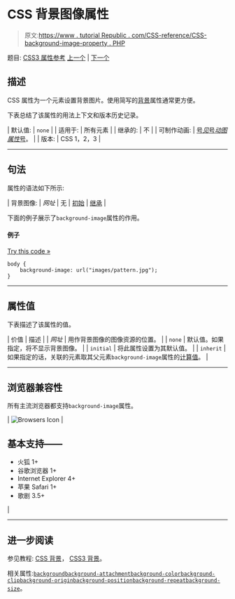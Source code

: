 # CSS 背景图像属性

> 原文:[https://www . tutorial Republic . com/CSS-reference/CSS-background-image-property . PHP](https://www.tutorialrepublic.com/css-reference/css-background-image-property.php)

题目: [CSS3 属性参考](css3-properties.php) [上一个](css-background-color-property.php) | [下一个](css3-background-origin-property.php)

## 描述

CSS 属性为一个元素设置背景图片。使用简写的[背景](css-background-property.php)属性通常更方便。

下表总结了该属性的用法上下文和版本历史记录。

| 默认值: | `none` |
| 适用于: | 所有元素 |
| 继承的: | 不 |
| 可制作动画: | [号*见*号*动图属性*号](css-animatable-properties.php)。 |
| 版本: | CSS 1，2，3 |

* * *

## 句法

属性的语法如下所示:

| 背景图像: | *网址* &#124; 无 &#124; [初始](../definitions.php#initial) &#124; [继承](../definitions.php#inherit) |

下面的例子展示了`background-image`属性的作用。

#### 例子

[Try this code »](../codelab.php?topic=css&file=background-image-property "Try this code using online Editor")

```
body {
    background-image: url("images/pattern.jpg");
}
```

* * *

## 属性值

下表描述了该属性的值。

| 价值 | 描述 |
| *网址* | 用作背景图像的图像资源的位置。 |
| `none` | 默认值。如果指定，将不显示背景图像。 |
| `initial` | 将此属性设置为其默认值。 |
| `inherit` | 如果指定的话，关联的元素取其父元素`background-image`属性的[计算值](../definitions.php#computed-value)。 |

* * *

## 浏览器兼容性

所有主流浏览器都支持`background-image`属性。

| ![Browsers Icon](../Images/e9331123c77668c1832e541c2fca1002.png) | 

## 基本支持——

*   火狐 1+
*   谷歌浏览器 1+
*   Internet Explorer 4+
*   苹果 Safari 1+
*   歌剧 3.5+

 |

* * *

## 进一步阅读

参见教程: [CSS 背景](../css-tutorial/css-background.php)， [CSS3 背景](../css-tutorial/css3-background.php)。

相关属性:[`background`](css-background-property.php)[`background-attachment`](css-background-attachment-property.php)[`background-color`](css-background-color-property.php)[`background-clip`](css3-background-clip-property.php)[`background-origin`](css3-background-origin-property.php)[`background-position`](css-background-position-property.php)[`background-repeat`](css-background-repeat-property.php)[`background-size`](css3-background-size-property.php)。